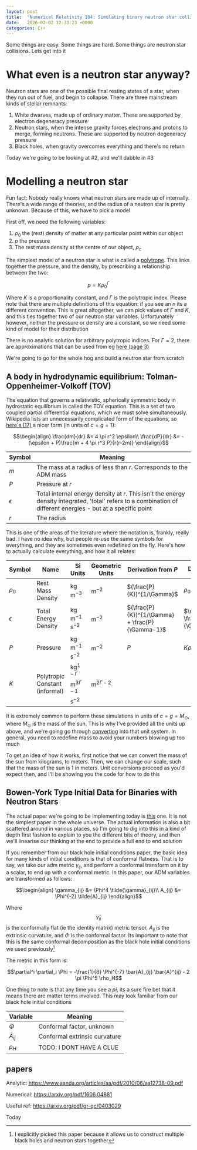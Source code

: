 ```yaml
---
layout: post
title:  "Numerical Relativity 104: Simulating binary neutron star collisions (N body relativistic eularian hydrodynamics)"
date:   2026-02-02 12:33:23 +0000
categories: C++
---
```


Some things are easy. Some things are hard. Some things are neutron star collisions. Lets get into it

# What even is a neutron star anyway?

Neutron stars are one of the possible final resting states of a star, when they run out of fuel, and begin to collapse. There are three mainstream kinds of stellar remnants:

1. White dwarves, made up of ordinary matter. These are supported by electron degeneracy pressure
2. Neutron stars, when the intense gravity forces electrons and protons to merge, forming neutrons. These are supported by neutron degeneracy pressure
3. Black holes, when gravity overcomes everything and there's no return

Today we're going to be looking at #2, and we'll dabble in #3

# Modelling a neutron star

Fun fact: Nobody really knows what neutron stars are made up of internally. There's a wide range of theories, and the radius of a neutron star is pretty unknown. Because of this, we have to pick a model

First off, we need the following variables:

1. $\rho_0$ the (rest) density of matter at any particular point within our object
2. $p$ the pressure
3. The rest mass density at the centre of our object, $\rho_c$

The simplest model of a neutron star is what is called a [polytrope](https://en.wikipedia.org/wiki/Polytrope). This links together the pressure, and the density, by prescribing a relationship between the two:

$$p = K \rho_0^\Gamma$$

Where $K$ is a proportionality constant, and $\Gamma$ is the polytropic index. Please note that there are multiple definitions of this equation: if you see an $n$ its a different convention. This is great altogether, we can pick values of $\Gamma$ and $K$, and this ties together two of our neutron star variables. Unfortunately however, neither the pressure or density are a constant, so we need some kind of model for their distribution

There is no analytic solution for arbitrary polytropic indices. For $\Gamma=2$, there are approximations that can be used from eg [here (page 3)](https://www.aanda.org/articles/aa/pdf/2010/06/aa12738-09.pdf)

We're going to go for the whole hog and build a neutron star from scratch

## A body in hydrodynamic equilibrium: Tolman-Oppenheimer-Volkoff (TOV)

The equation that governs a relativistic, spherically symmetric body in hydrostatic equilibrium is called the TOV equation. This is a set of two coupled partial differential equations, which we must solve simultaneously. Wikipedia lists an unnecessarily complicated form of the equations, so [here's (17)](https://www.as.utexas.edu/astronomy/education/spring13/bromm/secure/TOC_Supplement.pdf) a nicer form (in units of $c=g=1$):

$$\begin{align}
\frac{dm}{dr} &= 4 \pi r^2 \epsilon\\
\frac{dP}{dr} &= -(\epsilon + P)\frac{m + 4 \pi r^3 P}{r(r-2m)}
\end{align}$$

|Symbol|Meaning|
|-|-|
|$m$|The mass at a radius of less than $r$. Corresponds to the ADM mass|
|$P$|Pressure at $r$|
|$\epsilon$| Total internal energy density at $r$. This isn't the energy density integrated, 'total' refers to a combination of different energies - but at a specific point|
|$r$| The radius |

This is one of the areas of the literature where the notation is, frankly, really bad. I have no idea why, but people re-use the same symbols for everything, and they are sometimes even redefined on the fly. Here's how to actually calculate everything, and how it all relates:

|Symbol|Name|Si Units|Geometric Units|Derivation from $P$|Derivation from $\rho_0$|
|-|-|-|-|-|-|
|$\rho_0$|Rest Mass Density|$\mathrm{kg}\; \mathrm{m}^{-3}$|$\mathrm{m}^{-2}$|$(\frac{P}{K})^{1/\Gamma}$|$\rho_0$|
|$\epsilon$|Total Energy Density|$\mathrm{kg}\; \mathrm{m}^{-1}\; \mathrm{s}^{-2}$|$\mathrm{m}^{-2}$|$(\frac{P}{K})^{1/\Gamma} + \frac{P}{\Gamma-1}$|$\rho_0 + K \frac{\rho_0^\Gamma}{\Gamma-1}$|
|$P$|Pressure|$\mathrm{kg}\;\mathrm{m}^{-1} \; \mathrm{s}^{-2}$|$\mathrm{m}^{-2}$|$P$|$K \rho_0^\Gamma$|
|$K$|Polytropic Constant (informal)|$\mathrm{kg}^{1-\Gamma} \; \mathrm{m}^{3\Gamma-1}\;\mathrm{s}^{-2}$|$\mathrm{m}^{2\Gamma-2}$|||

It is extremely common to perform these simulations in units of $c=g=M_\odot$, where $M_\odot$ is the mass of the sun. This is why I've provided all the units up above, and we're going go through [converting](https://www.seas.upenn.edu/~amyers/NaturalUnits.pdf) into that unit system. In general, you need to redefine mass to avoid your numbers blowing up too much

To get an idea of how it works, first notice that we can convert the mass of the sun from kilograms, to meters. Then, we can change our scale, such that the mass of the sun is $1$ in meters. Unit conversions proceed as you'd expect then, and I'll be showing you the code for how to do this

## Bowen-York Type Initial Data for Binaries with Neutron Stars

The actual paper we're going to be implementing today is [this](https://arxiv.org/pdf/1606.04881) one. It is not the simplest paper in the whole universe. The actual information is also a bit scattered around in various places, so I'm going to dig into this in a kind of depth first fashion to explain to you the different bits of theory, and then we'll linearise our thinking at the end to provide a full end to end solution

If you remember from our black hole initial conditions paper, the basic idea for many kinds of initial conditions is that of conformal flatness. That is to say, we take our adm metric $\gamma_{ij}$, and perform a conformal transform on it by a scalar, to end up with a conformal metric. In this paper, our ADM variables are transformed as follows:

$$\begin{align}
\gamma_{ij} &= \Phi^4 \tilde{\gamma}_{ij}\\
A_{ij} &= \Phi^{-2} \tilde{A}_{ij}
\end{align}$$

Where $$\tilde{\gamma}_{ij}$$ is the conformally flat (ie the identity matrix) metric tensor, $A_{ij}$ is the extrinsic curvature, and $\Phi$ is the conformal factor. Its important to note that this is the same conformal decomposition as the black hole initial conditions we used previously[^explicitly]

[^explicitly]: I explicitly picked this paper because it allows us to construct multiple black holes and neutron stars together

The metric in this form is:

$$\partial^i \partial_i \Phi = -\frac{1}{8} \Phi^{-7} \bar{A}_{ij} \bar{A}^{ij} - 2 \pi \Phi^5 \rho_H$$

One thing to note is that any time you see a $pi$, its a sure fire bet that it means there are matter terms involved. This may look familiar from our black hole initial conditions

|Variable|Meaning|
|-|-|
|$\Phi$|Conformal factor, unknown|
|$\bar{A}_{ij}$| Conformal extrinsic curvature|
|$\rho_H$| TODO: I DONT HAVE A CLUE|

## papers

Analytic: https://www.aanda.org/articles/aa/pdf/2010/06/aa12738-09.pdf

Numerical: https://arxiv.org/pdf/1606.04881

Useful ref: https://arxiv.org/pdf/gr-qc/0403029

Today